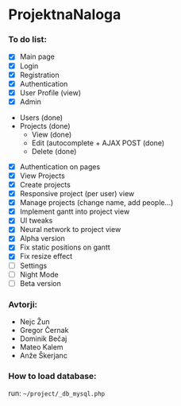# ProjektnaNaloga
### To do list:
- [x] Main page
- [x] Login
- [x] Registration
- [x] Authentication
- [x] User Profile (view)
- [x] Admin 
 - Users (done)
 - Projects (done)
   - View (done)
   - Edit (autocomplete + AJAX POST (done)
   - Delete (done)
- [x] Authentication on pages
- [x] View Projects
- [x] Create projects
- [x] Responsive project (per user) view
- [x] Manage projects (change name, add people...)
- [x] Implement gantt into project view
- [x] UI tweaks
- [x] Neural network to project view
- [x] Alpha version
- [x] Fix static positions on gantt
- [x] Fix resize effect
- [ ] Settings
- [ ] Night Mode
- [ ] Beta version

### Avtorji:
- Nejc Žun
- Gregor Černak
- Dominik Bečaj
- Mateo Kalem
- Anže Škerjanc

### How to load database:
run:
```~/project/_db_mysql.php```

